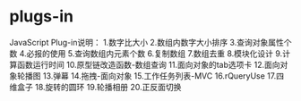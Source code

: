 # plugs-in
JavaScript Plug-in说明： 1.数字比大小 2.数组内数字大小排序 3.查询对象属性个数 4.必报的使用 5.查询数组内元素个数 6.复制数组 7.数组去重 8.模块化设计 9.计算函数运行时间 10.原型链改造函数-数组查询 11.面向对象的tab选项卡 12.面向对象轮播图 13.弹幕 14.拖拽-面向对象 15.工作任务列表-MVC 16.rQueryUse 17.四维盒子 18.旋转的圆环 19.轮播相册 20.正反面切换
